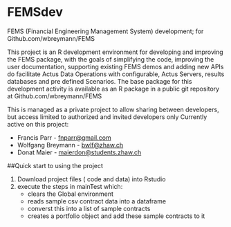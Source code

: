 # FEMSdev
FEMS (Financial Engineering Management System) development;  for Github.com/wbreymann/FEMS 

This project is an R development environment for developing and improving the FEMS package, with the goals of simplifying the code, improving the user documentation, supporting existing FEMS demos and adding new APIs do facilitate Actus Data Operations with configurable, Actus Servers, results databases and pre defined Scenarios. The base package for this development activity is available as an R package in a public git repository at Github.com/wbreymann/FEMS

This is managed as a private project to allow sharing between developers, but access limited to authorized and invited developers only 
Currently active on this project:
* Francis Parr - fnparr@gmail.com 
* Wolfgang Breymann - bwlf@zhaw.ch
* Donat Maier - maierdon@students.zhaw.ch


##Quick start to using the project 
1. Download project files ( code and data) into Rstudio
2. execute the steps in mainTest which: 
   * clears the Global environment
   * reads sample csv contract data into a dataframe 
   * converst this into a list of sample contracts 
   * creates a portfolio object and add these sample contracts to it 
   

